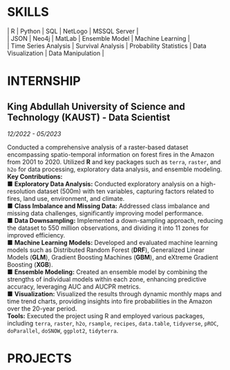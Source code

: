 

# SKILLS

|   R                       |   Python              |   SQL                     |   NetLogo             |   MSSQL Server        |<br/>
|   JSON                    |   Neo4j               |   MatLab                  |   Ensemble Model      |   Machine Learning    |<br/>
|   Time Series Analysis    |   Survival Analysis   |   Probability Statistics  |   Data Visualization  |   Data Manipulation   |

# INTERNSHIP

## King Abdullah University of Science and Technology (KAUST) - Data Scientist
_12/2022 - 05/2023_

Conducted a comprehensive analysis of a raster-based dataset encompassing spatio-temporal information on forest fires in the Amazon from 2001 to 2020. Utilized **R** and key packages such as $\texttt{terra}$, $\texttt{raster}$, and $\texttt{h2o}$ for data processing, exploratory data analysis, and ensemble modeling. <br/>
**Key Contributions:** <br/>
 ■	**Exploratory Data Analysis:** Conducted exploratory analysis on a high-resolution dataset (500m) with ten variables, capturing factors related to fires, land use, environment, and climate. <br/> 
 ■	**Class Imbalance and Missing Data:** Addressed class imbalance and missing data challenges, significantly improving model performance. <br/>
 ■	**Data Downsampling:** Implemented a down-sampling approach, reducing the dataset to 550 million observations, and dividing it into 11 zones for improved efficiency.<br/>
 ■	**Machine Learning Models:** Developed and evaluated machine learning models such as Distributed Random Forest (**DRF**), Generalized Linear Models (**GLM**), Gradient Boosting Machines (**GBM**), and eXtreme Gradient Boosting (**XGB**). <br/>
 ■	**Ensemble Modeling:** Created an ensemble model by combining the strengths of individual models within each zone, enhancing predictive accuracy, leveraging AUC and AUCPR metrics. <br/>
 ■	**Visualization:** Visualized the results through dynamic monthly maps and time trend charts, providing insights into fire probabilities in the Amazon over the 20-year period. <br/>
**Tools:** Executed the project using R and employed various packages, including $\texttt{terra}$, $\texttt{raster}$, $\texttt{h2o}$, $\texttt{rsample}$, $\texttt{recipes}$, $\texttt{data.table}$, $\texttt{tidyverse}$, $\texttt{pROC}$, $\texttt{doParallel}$, $\texttt{doSNOW}$, $\texttt{ggplot2}$, $\texttt{tidyterra}$. <br/>




# PROJECTS
